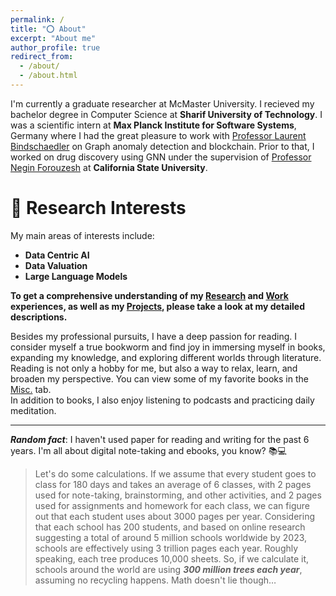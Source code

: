 ```yaml
---
permalink: /
title: "⭕️ About"
excerpt: "About me"
author_profile: true
redirect_from: 
  - /about/
  - /about.html
---  
```


<!-- ![networks](/images/felan.jpg){: .align-right width="280px"} -->
I'm currently a graduate researcher at McMaster University. I recieved my bachelor degree in Computer Science at **Sharif University of Technology**. I was a scientific intern at **Max Planck Institute for Software Systems**, Germany where I had the great pleasure to work with [Professor Laurent Bindschaedler](https://binds.ch/) on Graph anomaly detection and blockchain. Prior to that, I worked on drug discovery using GNN under the supervision of [Professor Negin Forouzesh](https://www.calstatela.edu/faculty/negin-forouzesh) at **California State University**.


  

📌 Research Interests 
======
 My main areas of interests include:  

- __Data Centric AI__
- __Data Valuation__
- __Large Language Models__

 __To get a comprehensive understanding of my [Research](https://ali-falahati.github.io/research/) and [Work](https://ali-falahati.github.io/work/) experiences, as well as my [Projects](https://ali-falahati.github.io/pj/), please take a look at my detailed descriptions.__ 

Besides my professional pursuits, I have a deep passion for reading. I consider myself a true bookworm and find joy in immersing myself in books, expanding my knowledge, and exploring different worlds through literature. Reading is not only a hobby for me, but also a way to relax, learn, and broaden my perspective. You can view some of my favorite books in the [Misc.](https://ali-falahati.github.io/misc/) tab.  
In addition to books, I also enjoy listening to podcasts and practicing daily meditation.  

___

***Random fact***: I haven't used paper for reading and writing for the past 6 years. I'm all about digital note-taking and ebooks, you know? 📚💻  

>Let's do some calculations. If we assume that every student goes to class for 180 days and takes an average of 6 classes, with 2 pages used for note-taking, brainstorming, and other activities, and 2 pages used for assignments and homework for each class, we can figure out that each student uses about 3000 pages per year. Considering that each school has 200 students, and based on online research suggesting a total of around 5 million schools worldwide by 2023, schools are effectively using 3 trillion pages each year. Roughly speaking, each tree produces 10,000 sheets. So, if we calculate it, schools around the world are using ***300 million trees each year***, assuming no recycling happens. Math doesn't lie though…